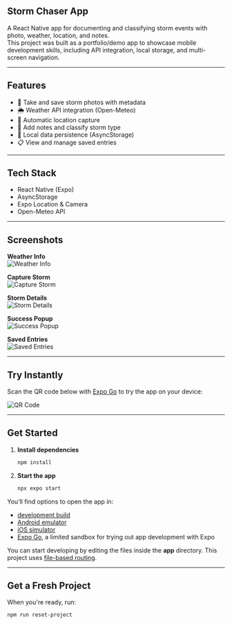 ## Storm Chaser App

A React Native app for documenting and classifying storm events with photo, weather, location, and notes.  
This project was built as a portfolio/demo app to showcase mobile development skills, including API integration, local storage, and multi-screen navigation.

---

## Features

- 📸 Take and save storm photos with metadata
- 🌦️ Weather API integration (Open-Meteo)
- 📍 Automatic location capture
- 📝 Add notes and classify storm type
- 💾 Local data persistence (AsyncStorage)
- 📋 View and manage saved entries

---

## Tech Stack

- React Native (Expo)
- AsyncStorage
- Expo Location & Camera
- Open-Meteo API

---

## Screenshots

**Weather Info**  
![Weather Info](screenshots/weather-info.png)

**Capture Storm**  
![Capture Storm](screenshots/capture-storm.png)

**Storm Details**  
![Storm Details](screenshots/storm-details.png)

**Success Popup**  
![Success Popup](screenshots/success-popup.png)

**Saved Entries**  
![Saved Entries](screenshots/saved-entries.png)

---

## Try Instantly

Scan the QR code below with [Expo Go](https://expo.dev/client) to try the app on your device:

![QR Code](screenshots/qr.png)

---

## Get Started

1. **Install dependencies**
    ```bash
    npm install
    ```
2. **Start the app**
    ```bash
    npx expo start
    ```

You’ll find options to open the app in:
- [development build](https://docs.expo.dev/develop/development-builds/introduction/)
- [Android emulator](https://docs.expo.dev/workflow/android-studio-emulator/)
- [iOS simulator](https://docs.expo.dev/workflow/ios-simulator/)
- [Expo Go](https://expo.dev/go), a limited sandbox for trying out app development with Expo

You can start developing by editing the files inside the **app** directory. This project uses [file-based routing](https://docs.expo.dev/router/introduction/).

---

## Get a Fresh Project

When you're ready, run:

```bash
npm run reset-project